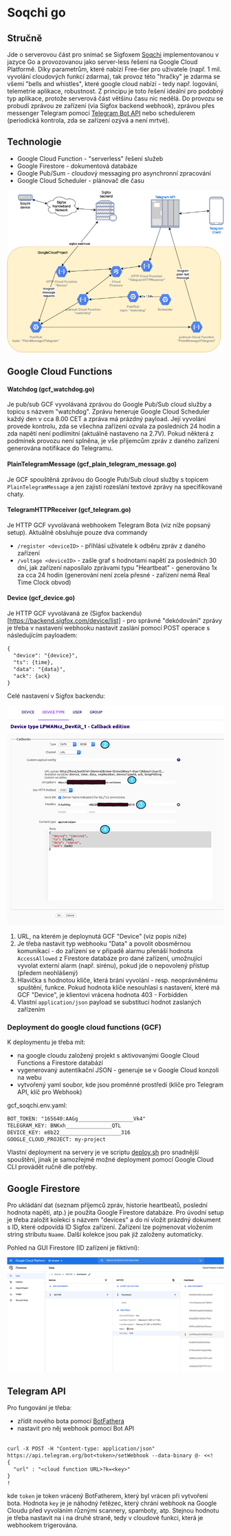 # Soqchi go

## Stručně

Jde o serverovou část pro snímač se Sigfoxem [Soqchi](../soqchi/README.md) implementovanou v jazyce Go a provozovanou 
jako server-less řešení na Google Cloud Platformě. Díky parametrům, které nabízí Free-tier pro uživatele (např. 1 mil. 
vyvolání cloudových funkcí zdarma), tak provoz této "hračky" je zdarma se všemi "bells and whistles", které google
cloud nabízí - tedy např. logování, telemetrie aplikace, robustnost. Z principu je toto řešení ideální pro podobný typ 
aplikace, protože serverová část většinu času nic nedělá. Do provozu se probudí zprávou ze zařízení (via Sigfox backend
webhook), zprávou přes messenger Telegram pomocí [Telegram Bot API](https://core.telegram.org/bots) nebo schedulerem
(periodická kontrola, zda se zařízení ozývá a není mrtvé).

## Technologie

* Google Cloud Function - "serverless" řešení služeb
* Google Firestore - dokumentová databáze 
* Google Pub/Sum - cloudový messaging pro asynchronní zpracování
* Google Cloud Scheduler - plánovač dle času

![Schema](./doc/soqchi-schema.png)


## Google Cloud Functions


#### Watchdog (gcf_watchdog.go)

Je pub/sub GCF vyvolávaná zprávou do Google Pub/Sub cloud služby a  topicu s názvem "watchdog". 
Zprávu heneruje Google Cloud Scheduler každý den v cca 8.00 CET
a zpráva má prázdný payload. Její vyvolání provede kontrolu, zda se všechna zařízení ozvala za posledních 24 hodin
a zda napětí není podlimitní (aktuálně nastaveno na 2.7V). Pokud některá z podmínek provozu není splněna, je 
vše příjemcům zpráv z daného zařízení generována notifikace do Telegramu.

#### PlainTelegramMessage (gcf_plain_telegram_message.go)

Je GCF spouštěná zprávou do Google Pub/Sub cloud služby s topicem `PlainTelegramMessage` a jen zajistí rozeslání
textové zprávy na specifikované chaty. 

#### TelegramHTTPReceiver (gcf_telegram.go)

Je HTTP GCF vyvolávaná webhookem Telegram Bota (viz níže popsaný setup). Aktuálně obsluhuje pouze dva commandy

* `/register <deviceID>` - přihlásí uživatele k odběru zpráv z daného zařízení
* `/voltage <deviceID>` - zašle graf s hodnotami napětí za posledních 30 dní, jak zařízení naposílalo zprávami
typu "Heartbeat" - generováno 1x za cca 24 hodin (generování není zcela přesné - zařízení nemá Real Time Clock obvod)
  
#### Device (gcf_device.go)

Je HTTP GCF vyvolávaná ze (Sigfox backendu)[https://backend.sigfox.com/device/list] - pro správné "dekódování" zprávy 
je třeba v nastavení webhooku nastavit zaslání pomocí POST operace s následujícím payloadem:

```
{
  "device": "{device}",
  "ts": {time},
  "data": "{data}",
  "ack": {ack}
}
```

Celé nastavení v Sigfox backendu:

![Sigfox backend](./doc/backend-setup.png)

1. URL, na kterém je deploynutá GCF "Device" (viz popis níže)
1. Je třeba nastavit typ webhooku "Data" a povolit obosměrnou komunikaci - do zařízení se v případě alarmu přenáší hodnota
    `AccessAllowed` z Firestore databáze pro dané zařízení, umožnující vyvolat externí alarm (např. sirénu), pokud jde
   o nepovolený přístup (předem neohlášený)
1. Hlavička s hodnotou klíče, která brání vyvolání - resp. neoprávněnému spuštění, funkce. Pokud hodnota klíče nesouhlasí
    s nastavení, které má GCF "Device", je klientovi vrácena hodnota 403 - Forbidden
1. Vlastní `application/json` payload se substitucí hodnot zaslaných zařízením



### Deployment do google cloud functions (GCF)

K deploymentu je třeba mít:

* na google cloudu založený projekt s aktivovanými Google Cloud Functions a Firestore databází
* vygenerovaný autentikační JSON - generuje se v Google Cloud konzoli na webu
* vytvořený yaml soubor, kde jsou proměnné prostředí (klíče pro Telegram API, klíč pro Webhook)

gcf_soqchi.env.yaml:

```
BOT_TOKEN: "165640:AAGg__________________Vk4"
TELEGRAM_KEY: BNKxh_______________QTL
DEVICE_KEY: e8b22____________________316
GOOGLE_CLOUD_PROJECT: my-project
```

Vlastní deployment na servery je ve scriptu [deploy.sh](./deploy.sh) pro snadnější spouštění, jinak je samozřejmě možné
deployment pomocí Google Cloud CLI provádět ručně dle potřeby.

## Google Firestore

Pro ukládání dat (seznam příjemců zpráv, historie heartbeatů, poslední hodnota napěti, atp.) je použita Google
Firestore databáze. Pro úvodní setup je třeba založit kolekci s názvem "devices" a do ní vložit prázdný dokument s ID,
které odpovídá ID Sigfox zařízení. Zařízení lze pojmenovat vložením string stributu `Naame`.
Další kolekce jsou pak již založeny automaticky.

Pohled na GUI Firestore (ID zařízení je fiktivní):

![Firestore](./doc/firestore-png.png)


## Telegram API

Pro fungování je třeba:

* zřídit nového bota pomocí [BotFathera](https://core.telegram.org/bots#3-how-do-i-create-a-bot)
* nastavit pro něj webhook pomocí Bot API

```

curl -X POST -H "Content-type: application/json" https://api.telegram.org/bot<token>/setWebhook --data-binary @- <<!
{
  "url" : "<cloud function URL>?k=<key>"
}
!
```

kde `token` je token vrácený BotFatherem, který byl vrácen při vytvoření bota. Hodnota `key` je 
je náhodný řetězec, který chrání webhook na Google Cloudu před vyvoláním různými scannery, spamboty, atp. Stejnou
hodnotu je třeba nastavit na i na druhé straně, tedy v cloudové funkci, která je webhookem trigerována.
